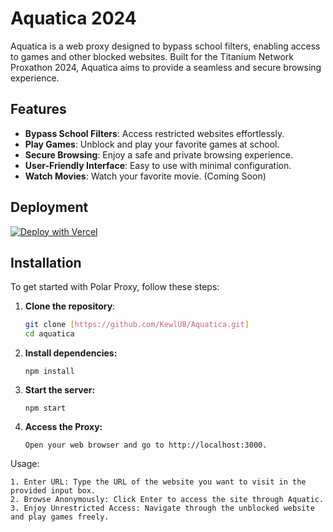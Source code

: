# Aquatica 2024

Aquatica is a web proxy designed to bypass school filters, enabling access to games and other blocked websites. Built for the Titanium Network Proxathon 2024, Aquatica aims to provide a seamless and secure browsing experience.

## Features

- **Bypass School Filters**: Access restricted websites effortlessly.
- **Play Games**: Unblock and play your favorite games at school.
- **Secure Browsing**: Enjoy a safe and private browsing experience.
- **User-Friendly Interface**: Easy to use with minimal configuration.
- **Watch Movies**: Watch your favorite movie. (Coming Soon)

## Deployment
[![Deploy with Vercel](https://vercel.com/button)](https://vercel.com/new/clone?repository-url=https%3A%2F%2Fgithub.com%2FDominus-Proxius%2FAquatica-Testing%2F&project-name=aquatica&repository-name=aquatica-testing)

## Installation

To get started with Polar Proxy, follow these steps:

1. **Clone the repository**:
   ```bash
   git clone [https://github.com/KewlUB/Aquatica.git]
   cd aquatica
   ```

2. **Install dependencies:**
   ```
   npm install

   ```
3. **Start the server:**
   ```
   npm start
   ```

4. **Access the Proxy:**
   ```
   Open your web browser and go to http://localhost:3000.
   ```

Usage:
   ```
   1. Enter URL: Type the URL of the website you want to visit in the provided input box.
   2. Browse Anonymously: Click Enter to access the site through Aquatic.
   3. Enjoy Unrestricted Access: Navigate through the unblocked website and play games freely.
```
